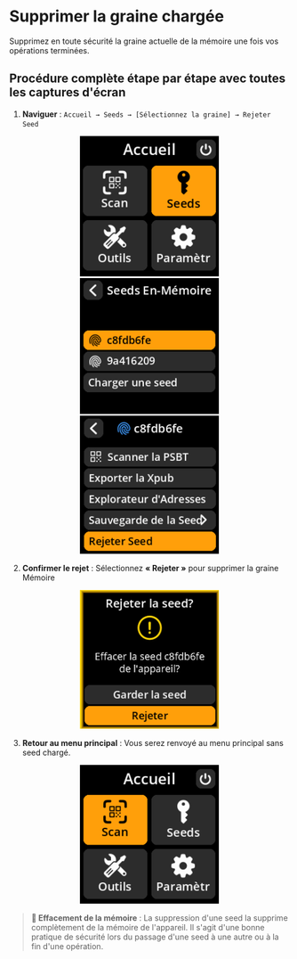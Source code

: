 # Supprimer la graine chargée

Supprimez en toute sécurité la graine actuelle de la mémoire une fois vos opérations terminées.

## Procédure complète étape par étape avec toutes les captures d'écran

1. **Naviguer** : `Accueil → Seeds → [Sélectionnez la graine] → Rejeter Seed`

<div align="center">
     <img src="images/SeedOptionSelectView_tv_fr.png" alt="Navigation des graines" width="250"/>
</div>

<div align="center">
     <img src="images/SavedSeedSelectView_tv_fr.png" alt="Sélection du format d'adresse" width="250"/>
</div>

<div align="center">
     <img src="images/DiscardSeedSelectView_tv_fr.png" alt="Menu Graine avec option Supprimer la graine" width="250"/>
</div>

2. **Confirmer le rejet** : Sélectionnez **« Rejeter »** pour supprimer la graine Mémoire

<div align="center">
     <img src="images/DiscardSeedMainMenuView_tv_fr.png" alt="Écran de suppression de seed" width="250"/>
</div>

3. **Retour au menu principal** : Vous serez renvoyé au menu principal sans seed chargé.

<div align="center">
     <img src="images/MainMenuView_tv_fr.png" alt="Menu principal après suppression de seed" width="250"/>
</div>

> **🧹 Effacement de la mémoire** : La suppression d'une seed la supprime complètement de la mémoire de l'appareil. Il s'agit d'une bonne pratique de sécurité lors du passage d'une seed à une autre ou à la fin d'une opération.
